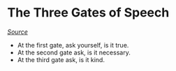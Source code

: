 # The Three Gates of Speech

_[Source](https://wiki.xxiivv.com/site/discourse.html)_


- At the first gate, ask yourself, is it true.
- At the second gate ask, is it necessary.
- At the third gate ask, is it kind.

